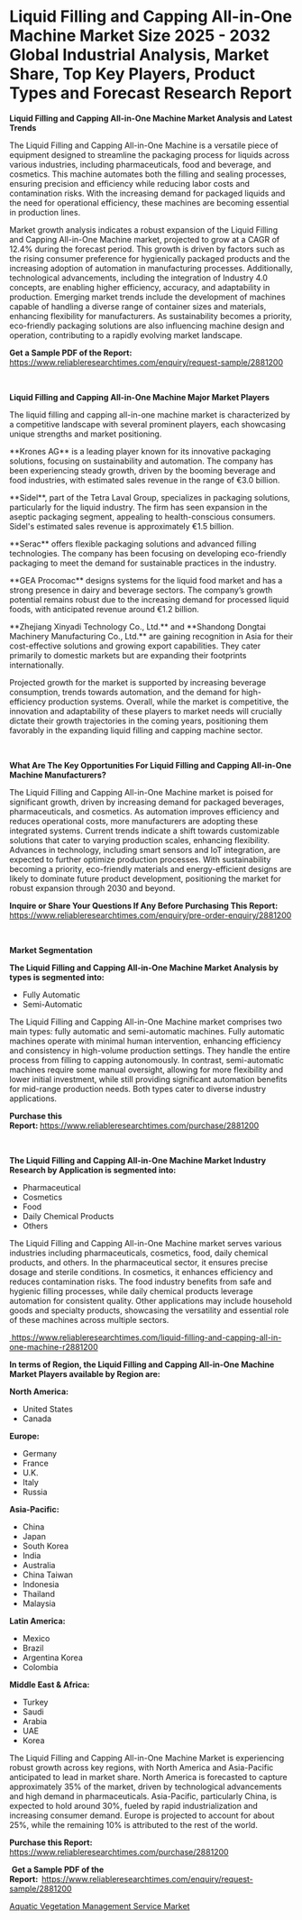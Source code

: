 <p><h1>Liquid Filling and Capping All-in-One Machine Market Size 2025 - 2032 Global Industrial Analysis, Market Share, Top Key Players, Product Types and Forecast Research Report</h1></p><p><strong>Liquid Filling and Capping All-in-One Machine Market Analysis and Latest Trends</strong></p>
<p><p>The Liquid Filling and Capping All-in-One Machine is a versatile piece of equipment designed to streamline the packaging process for liquids across various industries, including pharmaceuticals, food and beverage, and cosmetics. This machine automates both the filling and sealing processes, ensuring precision and efficiency while reducing labor costs and contamination risks. With the increasing demand for packaged liquids and the need for operational efficiency, these machines are becoming essential in production lines.</p><p>Market growth analysis indicates a robust expansion of the Liquid Filling and Capping All-in-One Machine market, projected to grow at a CAGR of 12.4% during the forecast period. This growth is driven by factors such as the rising consumer preference for hygienically packaged products and the increasing adoption of automation in manufacturing processes. Additionally, technological advancements, including the integration of Industry 4.0 concepts, are enabling higher efficiency, accuracy, and adaptability in production. Emerging market trends include the development of machines capable of handling a diverse range of container sizes and materials, enhancing flexibility for manufacturers. As sustainability becomes a priority, eco-friendly packaging solutions are also influencing machine design and operation, contributing to a rapidly evolving market landscape.</p></p>
<p><strong>Get a Sample PDF of the Report:&nbsp;</strong> <a href="https://www.reliableresearchtimes.com/enquiry/request-sample/2881200?utm_campaign=3101&utm_medium=2&utm_source=Github&utm_content=ia&utm_term=12032025&utm_id=liquid-filling-and-capping-all-in-one-machine">https://www.reliableresearchtimes.com/enquiry/request-sample/2881200</a></p>
<p>&nbsp;</p>
<p><strong>Liquid Filling and Capping All-in-One Machine Major Market Players</strong></p>
<p><p>The liquid filling and capping all-in-one machine market is characterized by a competitive landscape with several prominent players, each showcasing unique strengths and market positioning.</p><p>**Krones AG** is a leading player known for its innovative packaging solutions, focusing on sustainability and automation. The company has been experiencing steady growth, driven by the booming beverage and food industries, with estimated sales revenue in the range of €3.0 billion.</p><p>**Sidel**, part of the Tetra Laval Group, specializes in packaging solutions, particularly for the liquid industry. The firm has seen expansion in the aseptic packaging segment, appealing to health-conscious consumers. Sidel's estimated sales revenue is approximately €1.5 billion.</p><p>**Serac** offers flexible packaging solutions and advanced filling technologies. The company has been focusing on developing eco-friendly packaging to meet the demand for sustainable practices in the industry. </p><p>**GEA Procomac** designs systems for the liquid food market and has a strong presence in dairy and beverage sectors. The company’s growth potential remains robust due to the increasing demand for processed liquid foods, with anticipated revenue around €1.2 billion.</p><p>**Zhejiang Xinyadi Technology Co., Ltd.** and **Shandong Dongtai Machinery Manufacturing Co., Ltd.** are gaining recognition in Asia for their cost-effective solutions and growing export capabilities. They cater primarily to domestic markets but are expanding their footprints internationally.</p><p>Projected growth for the market is supported by increasing beverage consumption, trends towards automation, and the demand for high-efficiency production systems. Overall, while the market is competitive, the innovation and adaptability of these players to market needs will crucially dictate their growth trajectories in the coming years, positioning them favorably in the expanding liquid filling and capping machine sector.</p></p>
<p>&nbsp;</p>
<p><strong>What Are The Key Opportunities For Liquid Filling and Capping All-in-One Machine Manufacturers?</strong></p>
<p><p>The Liquid Filling and Capping All-in-One Machine market is poised for significant growth, driven by increasing demand for packaged beverages, pharmaceuticals, and cosmetics. As automation improves efficiency and reduces operational costs, more manufacturers are adopting these integrated systems. Current trends indicate a shift towards customizable solutions that cater to varying production scales, enhancing flexibility. Advances in technology, including smart sensors and IoT integration, are expected to further optimize production processes. With sustainability becoming a priority, eco-friendly materials and energy-efficient designs are likely to dominate future product development, positioning the market for robust expansion through 2030 and beyond.</p></p>
<p><strong>Inquire or Share Your Questions If Any Before Purchasing This Report:</strong> <a href="https://www.reliableresearchtimes.com/enquiry/pre-order-enquiry/2881200?utm_campaign=3101&utm_medium=2&utm_source=Github&utm_content=ia&utm_term=12032025&utm_id=liquid-filling-and-capping-all-in-one-machine">https://www.reliableresearchtimes.com/enquiry/pre-order-enquiry/2881200</a></p>
<p>&nbsp;</p>
<p><strong>Market Segmentation</strong></p>
<p><strong>The Liquid Filling and Capping All-in-One Machine Market Analysis by types is segmented into:</strong></p>
<p><ul><li>Fully Automatic</li><li>Semi-Automatic</li></ul></p>
<p><p>The Liquid Filling and Capping All-in-One Machine market comprises two main types: fully automatic and semi-automatic machines. Fully automatic machines operate with minimal human intervention, enhancing efficiency and consistency in high-volume production settings. They handle the entire process from filling to capping autonomously. In contrast, semi-automatic machines require some manual oversight, allowing for more flexibility and lower initial investment, while still providing significant automation benefits for mid-range production needs. Both types cater to diverse industry applications.</p></p>
<p><strong>Purchase this Report:&nbsp;</strong><a href="https://www.reliableresearchtimes.com/purchase/2881200?utm_campaign=3101&utm_medium=2&utm_source=Github&utm_content=ia&utm_term=12032025&utm_id=liquid-filling-and-capping-all-in-one-machine">https://www.reliableresearchtimes.com/purchase/2881200</a></p>
<p>&nbsp;</p>
<p><strong>The Liquid Filling and Capping All-in-One Machine Market Industry Research by Application is segmented into:</strong></p>
<p><ul><li>Pharmaceutical</li><li>Cosmetics</li><li>Food</li><li>Daily Chemical Products</li><li>Others</li></ul></p>
<p><p>The Liquid Filling and Capping All-in-One Machine market serves various industries including pharmaceuticals, cosmetics, food, daily chemical products, and others. In the pharmaceutical sector, it ensures precise dosage and sterile conditions. In cosmetics, it enhances efficiency and reduces contamination risks. The food industry benefits from safe and hygienic filling processes, while daily chemical products leverage automation for consistent quality. Other applications may include household goods and specialty products, showcasing the versatility and essential role of these machines across multiple sectors.</p></p>
<p><a href="https://www.reliableresearchtimes.com/liquid-filling-and-capping-all-in-one-machine-r2881200?utm_campaign=3101&utm_medium=2&utm_source=Github&utm_content=ia&utm_term=12032025&utm_id=liquid-filling-and-capping-all-in-one-machine">&nbsp;https://www.reliableresearchtimes.com/liquid-filling-and-capping-all-in-one-machine-r2881200</a></p>
<p><strong>In terms of Region, the Liquid Filling and Capping All-in-One Machine Market Players available by Region are:</strong></p>
<p>
    <p> <strong> North America: </strong>
        <ul>
            <li>United States</li>
            <li>Canada</li>
        </ul>
        </p> 
    <p> <strong> Europe: </strong>
        <ul>
            <li>Germany</li>
            <li>France</li>
            <li>U.K.</li>
            <li>Italy</li>
            <li>Russia</li>
        </ul>
        </p> 
    <p> <strong> Asia-Pacific: </strong>
        <ul>
            <li>China</li>
            <li>Japan</li>
            <li>South Korea</li>
            <li>India</li>
            <li>Australia</li>
            <li>China Taiwan</li>
            <li>Indonesia</li>
            <li>Thailand</li>
            <li>Malaysia</li>
        </ul>
        </p> 
    <p> <strong> Latin America: </strong>
        <ul>
            <li>Mexico</li>
            <li>Brazil</li>
            <li>Argentina Korea</li>
            <li>Colombia</li>
        </ul>
        </p> 
    <p> <strong> Middle East & Africa: </strong>
        <ul>
            <li>Turkey</li>
            <li>Saudi</li>
            <li>Arabia</li>
            <li>UAE</li>
            <li>Korea</li>
        </ul>
    </p>
    </p>
<p><p>The Liquid Filling and Capping All-in-One Machine Market is experiencing robust growth across key regions, with North America and Asia-Pacific anticipated to lead in market share. North America is forecasted to capture approximately 35% of the market, driven by technological advancements and high demand in pharmaceuticals. Asia-Pacific, particularly China, is expected to hold around 30%, fueled by rapid industrialization and increasing consumer demand. Europe is projected to account for about 25%, while the remaining 10% is attributed to the rest of the world.</p></p>
<p><strong>Purchase this Report: </strong><a href="https://www.reliableresearchtimes.com/purchase/2881200?utm_campaign=3101&utm_medium=2&utm_source=Github&utm_content=ia&utm_term=12032025&utm_id=liquid-filling-and-capping-all-in-one-machine">https://www.reliableresearchtimes.com/purchase/2881200</a></p>
<p>&nbsp;<strong>Get a Sample PDF of the Report:&nbsp;&nbsp;</strong><a href="https://www.reliableresearchtimes.com/enquiry/request-sample/2881200?utm_campaign=3101&utm_medium=2&utm_source=Github&utm_content=ia&utm_term=12032025&utm_id=liquid-filling-and-capping-all-in-one-machine">https://www.reliableresearchtimes.com/enquiry/request-sample/2881200</a></p>
<p><strong></strong></p>
<p><p><a href="https://github.com/willjis/Market-Research-Report-List-1/blob/main/aquatic-vegetation-management-service-market.md?utm_campaign=3101&utm_medium=2&utm_source=Github&utm_content=ia&utm_term=12032025&utm_id=liquid-filling-and-capping-all-in-one-machine">Aquatic Vegetation Management Service Market</a></p></p>